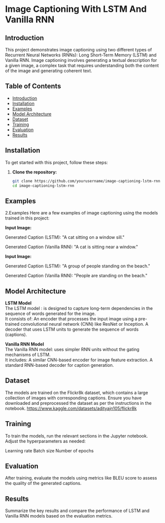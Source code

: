 # Image Captioning With LSTM And Vanilla RNN

## Introduction

This project demonstrates image captioning using two different types of Recurrent Neural Networks (RNNs): Long Short-Term Memory (LSTM) and Vanilla RNN. Image captioning involves generating a textual description for a given image, a complex task that requires understanding both the content of the image and generating coherent text.

## Table of Contents

- [Introduction](#introduction)
- [Installation](#installation)
- [Examples](#examples)
- [Model Architecture](#model-architecture)
- [Dataset](#dataset)
- [Training](#training)
- [Evaluation](#evaluation)
- [Results](#results)


## Installation

To get started with this project, follow these steps:

1. **Clone the repository:**
   ```bash
   git clone https://github.com/yourusername/image-captioning-lstm-rnn.git
   cd image-captioning-lstm-rnn

## Examples
2.Examples
Here are a few examples of image captioning using the models trained in this project:

**Input Image:**

Generated Caption (LSTM): "A cat sitting on a window sill."

Generated Caption (Vanilla RNN): "A cat is sitting near a window."

**Input Image:**

Generated Caption (LSTM): "A group of people standing on the beach."

Generated Caption (Vanilla RNN): "People are standing on the beach."

## Model Architecture
**LSTM Model**         
The LSTM model : 
is designed to capture long-term dependencies in the sequence of words generated for the image.        
It consists of:
An encoder that processes the input image using a pre-trained convolutional neural network (CNN) like ResNet or Inception.
A decoder that uses LSTM units to generate the sequence of words (captions).

**Vanilla RNN Model**             
The Vanilla RNN model:
uses simpler RNN units without the gating mechanisms of LSTM.            
It includes:
A similar CNN-based encoder for image feature extraction.
A standard RNN-based decoder for caption generation.

## Dataset
The models are trained on the Flickr8k dataset, which contains a large collection of images with corresponding captions. Ensure you have downloaded and preprocessed the dataset as per the instructions in the notebook.
         https://www.kaggle.com/datasets/adityajn105/flickr8k

## Training
To train the models, run the relevant sections in the Jupyter notebook. Adjust the hyperparameters as needed:

Learning rate
Batch size
Number of epochs

## Evaluation
After training, evaluate the models using metrics like BLEU score to assess the quality of the generated captions.

## Results
Summarize the key results and compare the performance of LSTM and Vanilla RNN models based on the evaluation metrics.

  
